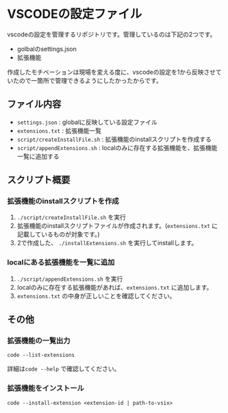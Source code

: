 # VSCODEの設定ファイル

vscodeの設定を管理するリポジトリです。管理しているのは下記の2つです。

- golbalのsettings.json
- 拡張機能

作成したモチベーションは現場を変える度に、vscodeの設定を1から反映させていたので一箇所で管理できるようにしたかったからです。

## ファイル内容

- `settings.json` : globalに反映している設定ファイル
- `extensions.txt` : 拡張機能一覧
- `script/createInstallFile.sh` : 拡張機能のinstallスクリプトを作成する
- `script/appendExtensions.sh` : localのみに存在する拡張機能を、拡張機能一覧に追加する

## スクリプト概要

### 拡張機能のinstallスクリプトを作成

1. `./script/createInstallFile.sh` を実行
2. 拡張機能のinstallスクリプトファイルが作成されます。(`extensions.txt` に記載しているものが対象です。)
3. 2で作成した、 `./installExtensions.sh` を実行してinstallします。

### localにある拡張機能を一覧に追加

1. `./script/appendExtensions.sh` を実行
2. localのみに存在する拡張機能があれば、`extensions.txt` に追加します。
3. `extensions.txt` の中身が正しいことを確認してください。


## その他

### 拡張機能の一覧出力

`code --list-extensions`

詳細は`code --help` で確認してください。

### 拡張機能をインストール

`code --install-extension <extension-id | path-to-vsix>`